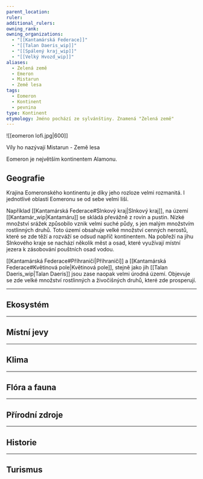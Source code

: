 ```yaml
---
parent_location: 
ruler: 
additional_rulers: 
owning_rank: 
owning_organizations:
  - "[[Kantamárská Federace]]"
  - "[[Talan Daeris_wip]]"
  - "[[Spálený kraj_wip]]"
  - "[[Velký Hvozd_wip]]"
aliases:
  - Zelená země
  - Emeron
  - Mistarun
  - Země lesa
tags:
  - Eomeron
  - Kontinent
  - pevnina
type: Kontinent
etymology: Jméno pochází ze sylvánštiny. Znamená "Zelená země"
---
```

![[eomeron lofi.jpg|600]]

Víly ho nazývají Mistarun - Země lesa

Eomeron je největším kontinentem Alamonu.

## Geografie
Krajina Eomeronského kontinentu je díky jeho rozloze velmi rozmanitá.
I jednotlivé oblasti Eomeronu se od sebe velmi liší.  

Například [[Kantamárská Federace#Slnkový kraj|Slnkový kraj]], na území [[Kantamár_wip|Kantamáru]] se skládá převážně z rovin a pustin. Nízké množství srážek způsobilo vznik velmi suché půdy, s jen malým množstvím rostlinných druhů. Toto území obsahuje velké množství cenných nerostů, které se zde těží a rozváží se odsud napříč kontinentem. Na pobřeží na jihu Slnkového kraje se nachází několik měst a osad, které využívají místní jezera k zásobování pouštních osad vodou.

[[Kantamárská Federace#Příhraničí|Příhraničí]] a [[Kantamárská Federace#Květinová pole|Květinová pole]], stejně jako jih [[Talan Daeris_wip|Talan Daeris]] jsou zase naopak velmi úrodná území. Objevuje se zde velké množství rostlinných a živočišných druhů, které zde prosperují.

---
## Ekosystém


---
## Místní jevy


---
## Klima


---
## Flóra a fauna


---
## Přírodní zdroje


---
## Historie


---
## Turismus